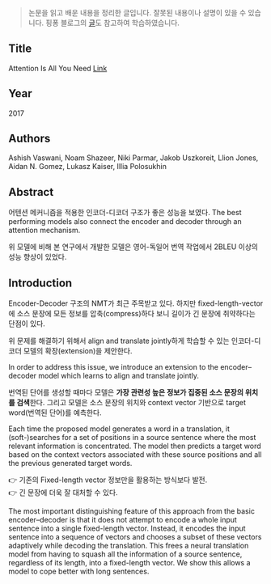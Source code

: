 > 논문을 읽고 배운 내용을 정리한 글입니다. 잘못된 내용이나 설명이 있을 수 있습니다.
핑퐁 블로그의 [글](https://blog.pingpong.us/transformer-review/)도 참고하여 학습하였습니다.


## Title  
Attention Is All You Need
 [Link](https://arxiv.org/abs/1706.03762)  

## Year
2017

## Authors  
Ashish Vaswani, Noam Shazeer, Niki Parmar, Jakob Uszkoreit, Llion Jones, Aidan N. Gomez, Lukasz Kaiser, Illia Polosukhin

## Abstract
어텐션 메커니즘을 적용한 인코더-디코더 구조가 좋은 성능을 보였다.
The best performing models also connect the encoder and decoder through an attention mechanism.

위 모델에 비해 본 연구에서 개발한 모델은 영어-독일어 번역 작업에서 2BLEU 이상의 성능 향상이 있었다. 

## Introduction  
Encoder-Decoder 구조의 NMT가 최근 주목받고 있다. 하지만 fixed-length-vector에 소스 문장에 모든 정보를 압축(compress)하다 보니 길이가 긴 문장에 취약하다는 단점이 있다. 

위 문제를 해결하기 위해서 align and translate jointly하게 학습할 수 있는 인코더-디코더 모델의 확장(extension)을 제안한다.

In order to address this issue, we introduce an extension to the encoder–decoder model which learns to align and translate jointly.  

번역된 단어를 생성할 때마다 모델은 **가장 관련성 높은 정보가 집중된 소스 문장의 위치를 검색**한다.  그리고 모델은 소스 문장의 위치와 context vector 기반으로 target word(번역된 단어)를 예측한다. 



Each time the proposed model generates a word in a translation, it (soft-)searches for a set of positions in a source sentence where the most relevant information is concentrated. The model then predicts a target word based on the context vectors associated with these source positions and all the previous generated target words.  

👉 기존의 Fixed-length vector 정보만을 활용하는 방식보다 발전.  
👉 긴 문장에 더욱 잘 대처할 수 있다.  


The most important distinguishing feature of this approach from the basic encoder–decoder is that it does not attempt to encode a whole input sentence into a single fixed-length vector. Instead, it encodes the input sentence into a sequence of vectors and chooses a subset of these vectors adaptively while decoding the translation. This frees a neural translation model from having to squash all the information of a source sentence, regardless of its length, into a fixed-length vector. We show this allows a model to cope better with long sentences.